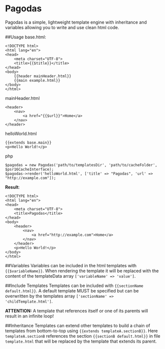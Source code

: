 # Pagodas
Pagodas is a simple, lightweight template engine with inheritance and variables allowing you to write and use clean html code.

##Usage
base.html:
```
<!DOCTYPE html>
<html lang="en">
<head>
    <meta charset="UTF-8">
    <title>{{$title}}</title>
</head>
<body>
    {{header mainHeader.html}}
    {{main example.html}}
</body>
</html>
```
mainHeader.html
```
<header>
    <nav>
        <a href="{{$url}}">Home</a>
    </nav>
</header>
```
helloWorld.html
```
{{extends base.main}}
<p>Hello World!</p>
```
php
```
$pagodas = new Pagodas('path/to/templatesDir', 'path/to/cacheFolder', $psr16CacheInterface);
$pagodas->render('helloWorld.html', ['title' => "Pagodas", 'url' => "http://example.com"]);
```
**Result**:
```
<!DOCTYPE html>
<html lang="en">
<head>
    <meta charset="UTF-8">
    <title>Pagodas</title>
</head>
<body>
    <header>
        <nav>
            <a href="http://example.com">Home</a>
        </nav>
    </header>
    <p>Hello World!</p>
</body>
</html>
```

##Variables
Variables can be included in the html templates with `{{$variableName}}`.
When rendering the template it will be replaced with the content of the templateData array `['variableName' => 'value']`.

##Include Templates
Templates can be included with `{{sectionName default.html}}`. A default template MUST be specified but can
be overwritten by the templates array `['sectionName' => 'childTemplate.html']`.

**ATTENTION:** A template that references itself or
one of its parents will result in an infinite loop!

##Inheritance
Templates can extend other templates to build a chain of templates from bottom-to-top using `{{extends templateA.sectionB}}`.
Here `templateA.sectionB` references the section `{{sectionB default.html}}` in file `template.html` that will be replaced
by the template that extends its parent. 

